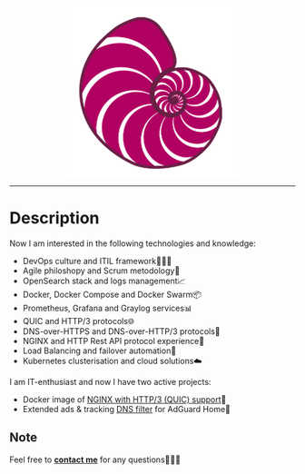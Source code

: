 <center><img align="center" alt="ammnt's logo" src="https://raw.githubusercontent.com/ammnt/ammnt/main/ammnt_logo.png" /></center>

***

# Description

Now I am interested in the following technologies and knowledge:
- DevOps culture and ITIL framework👨🏻‍💻
- Agile philoshopy and Scrum metodology💼
- OpenSearch stack and logs management📈
- Docker, Docker Compose and Docker Swarm📦
- Prometheus, Grafana and Graylog services📊
- QUIC and HTTP/3 protocols🌐
- DNS-over-HTTPS and DNS-over-HTTP/3 protocols🔐
- NGINX and HTTP Rest API protocol experience📡
- Load Balancing and failover automation🧱
- Kubernetes clusterisation and cloud solutions☁️

I am IT-enthusiast and now I have two active projects:
- Docker image of <a href="https://hub.docker.com/r/ammnt/nginx">NGINX with HTTP/3 (QUIC) support</a>👀
- Extended ads & tracking <a href="https://github.com/ammnt/DeadEnd">DNS filter</a> for AdGuard Home🚧


## Note

Feel free to <b><a href="mailto:admin@msftcnsi.com">contact me</a></b> for any questions🙋🏻‍♂️

